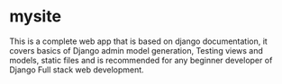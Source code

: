 # mysite
This is a complete web app that is based on django documentation, it covers basics of Django admin model generation, Testing views and models, static files and is recommended for any beginner
developer of Django Full stack web development.
